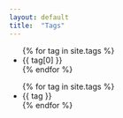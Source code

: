 ```yaml
---
layout: default
title:  "Tags"
---
```


<ul>
  {% for tag in site.tags %}
    <li>
    {{ tag[0] }}
    </li>
  {% endfor %}
</ul>

<ul>
  {% for tag in site.tags %}
    <li>
    {{ tag }}
    </li>
  {% endfor %}
</ul>
